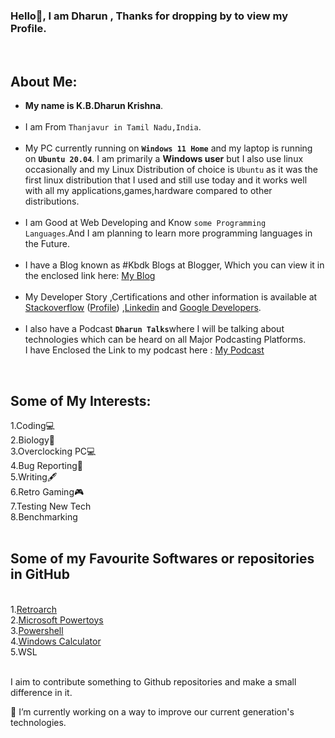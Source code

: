 ### Hello👋, I am Dharun , Thanks for dropping by to view my Profile. <br>

<!--
**kbdharun/kbdharun** is a ✨ _special_ ✨ repository because its `README.md` (this file) appears on your GitHub profile.
Here are some ideas to get you started:

- 🔭 I’m currently working on ...
- 🌱 I’m currently learning ...
- 👯 I’m looking to collaborate on ...
- 🤔 I’m looking for help with ...
- 💬 Ask me about ...
- 📫 How to reach me: ...
- 😄 Pronouns: ...
- ⚡ Fun fact: ...
-->
<br>
<h2><b>About Me:</b></h2>
<ul>
  <li><b>My name is K.B.Dharun Krishna</b>. </li><br>

<li>I am From <code>Thanjavur in Tamil Nadu,India</code>.</li><br>

  <li>My PC currently running on <b><code>Windows 11 Home</code></b> and my laptop is running on <b><code>Ubuntu 20.04</code></b>. I am primarily a <b>Windows user</b> but I also use linux occasionally and my Linux Distribution of choice is <code>Ubuntu</code> as it was the first linux distribution that I used and still use today and it works well with all my applications,games,hardware compared to other distributions. </li><br>

<li>I am Good at Web Developing and Know <code>some Programming Languages</code>.And I am planning to learn more programming languages in the Future.</li><br>
  
<li>I have a Blog known as #Kbdk Blogs at Blogger, Which you can view it in the enclosed link here:  <a href="https://kbdkblogs.blogspot.com">My Blog</a></li><br>
  
<li> My Developer Story ,Certifications and other information is available at <a href="https://stackoverflow.com/story/kbdharun">Stackoverflow</a> (<a href="https://stackoverflow.com/users/15733296/k-b-dharun-krishna">Profile</a>) ,<a href="https://www.linkedin.com/in/kbdk/">Linkedin</a> and <a href="https://g.dev/kbdharun">Google Developers</a>.</li><br>

<li>I also have a Podcast <code><b>Dharun Talks</b></code>where I will be talking about technologies which can be heard on all Major Podcasting Platforms.<br> I have Enclosed the Link to my podcast here : <a href="https://anchor.fm/kbdharun-krishna">My Podcast</a></li>
</ul>
<br>
<h2>Some of My Interests:</h2>
1.Coding💻<br>
2.Biology🦠<br>
3.Overclocking PC💻<br>
4.Bug Reporting🐛<br>
5.Writing🖋️<br>
6.Retro Gaming🎮<br>
7.Testing New Tech<br>
8.Benchmarking<br>
<br>
<h2>Some of my Favourite Softwares or repositories in GitHub</h2><br>
1.<a href="https://github.com/libretro/RetroArch">Retroarch</a><br>
2.<a href="https://github.com/microsoft/PowerToys">Microsoft Powertoys</a><br>
3.<a href="https://github.com/PowerShell/PowerShell">Powershell</a><br>
4.<a href="https://github.com/microsoft/calculator">Windows Calculator</a><br>
5.WSL<br><br>

I aim to contribute something to Github repositories and make a small difference in it. 

🔭 I’m currently working on a way to improve our current generation's technologies.
